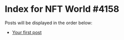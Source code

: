 # Index for NFT World #4158
Posts will be displayed in the order below:

- [Your first post](./001-first.md)

